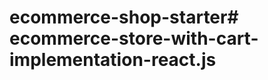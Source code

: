 # ecommerce-shop-starter#   e c o m m e r c e - s t o r e - w i t h - c a r t - i m p l e m e n t a t i o n - r e a c t . j s  
 